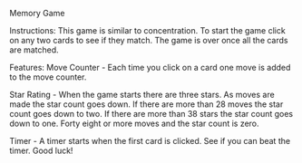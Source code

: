 Memory Game

Instructions:
  This game is similar to concentration.  To start the game click on any two
  cards to see if they match.  The game is over once all the cards are matched.  

Features:
  Move Counter - Each time you click on a card one move is added to the move
                 counter.

  Star Rating - When the game starts there are three stars.  As moves are made
                the star count goes down.  If there are more than 28 moves the
                star count goes down to two.  If there are more than 38 stars
                the star count goes down to one.  Forty eight or more moves
                and the star count is zero.

  Timer - A timer starts when the first card is clicked.  See if you can beat
          the timer.  Good luck!
